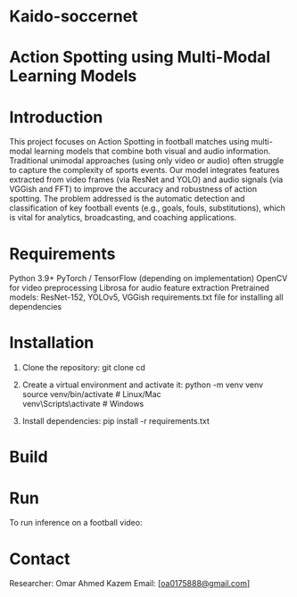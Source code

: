 # Kaido-soccernet
# Action Spotting using Multi-Modal Learning Models

# Introduction

This project focuses on Action Spotting in football matches using multi-modal learning models that combine both visual and audio information. Traditional unimodal approaches (using only video or audio) often struggle to capture the complexity of sports events. Our model integrates features extracted from video frames (via ResNet and YOLO) and audio signals (via VGGish and FFT) to improve the accuracy and robustness of action spotting. The problem addressed is the automatic detection and classification of key football events (e.g., goals, fouls, substitutions), which is vital for analytics, broadcasting, and coaching applications.

# Requirements

Python 3.9+
PyTorch / TensorFlow (depending on implementation)
OpenCV for video preprocessing
Librosa for audio feature extraction
Pretrained models: ResNet-152, YOLOv5, VGGish
requirements.txt file for installing all dependencies


 # Installation

1. Clone the repository:
git clone 
cd 

2. Create a virtual environment and activate it:
python -m venv venv
source venv/bin/activate   # Linux/Mac  
venv\Scripts\activate      # Windows

3. Install dependencies:
pip install -r requirements.txt

# Build


# Run

To run inference on a football video:


# Contact

Researcher: Omar Ahmed Kazem
Email: [oa0175888@gmail.com]
